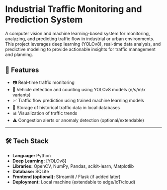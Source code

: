 # Industrial Traffic Monitoring and Prediction System

A computer vision and machine learning-based system for monitoring, analyzing, and predicting traffic flow in industrial or urban environments. This project leverages deep learning (YOLOv8), real-time data analysis, and predictive modeling to provide actionable insights for traffic management and planning.

## 🚦 Features

- 📷 Real-time traffic monitoring 
- 🧠 Vehicle detection and counting using YOLOv8 models (n/s/m/x variants)
- 📈 Traffic flow prediction using trained machine learning models
- 💾 Storage of historical traffic data in local databases
- 📊 Visualization of traffic trends
- ⚠️ Congestion alerts or anomaly detection (optional/extendable)

---

## 🛠️ Tech Stack

- **Language:** Python
- **Deep Learning:** [YOLOv8]
- **Libraries:** OpenCV, NumPy, Pandas, scikit-learn, Matplotlib
- **Database:** SQLite
- **Frontend (optional):** Streamlit / Flask (if added later)
- **Deployment:** Local machine (extendable to edge/IoT/cloud)



